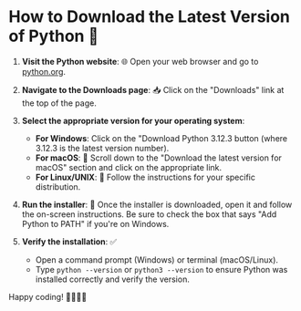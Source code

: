 # How to Download the Latest Version of Python 🐍

1. **Visit the Python website**: 🌐 Open your web browser and go to [python.org](https://www.python.org/).

2. **Navigate to the Downloads page**: 📥 Click on the "Downloads" link at the top of the page.

3. **Select the appropriate version for your operating system**:
    - **For Windows**:  Click on the "Download Python 3.12.3 button (where 3.12.3 is the latest version number).
    - **For macOS**: 🍏 Scroll down to the "Download the latest version for macOS" section and click on the appropriate link.
    - **For Linux/UNIX**: 🐧 Follow the instructions for your specific distribution.

4. **Run the installer**: 🚀 Once the installer is downloaded, open it and follow the on-screen instructions. Be sure to check the box that says "Add Python to PATH" if you're on Windows.

5. **Verify the installation**: ✅
    - Open a command prompt (Windows) or terminal (macOS/Linux).
    - Type `python --version` or `python3 --version` to ensure Python was installed correctly and verify the version.

Happy coding! 👩‍💻👨‍💻
